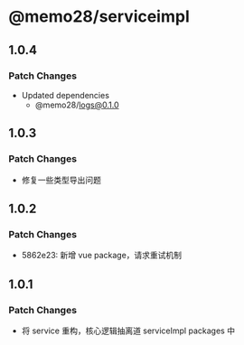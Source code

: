 # @memo28/serviceimpl

## 1.0.4

### Patch Changes

- Updated dependencies
  - @memo28/logs@0.1.0

## 1.0.3

### Patch Changes

- 修复一些类型导出问题

## 1.0.2

### Patch Changes

- 5862e23: 新增 vue package，请求重试机制

## 1.0.1

### Patch Changes

- 将 service 重构，核心逻辑抽离道 serviceImpl packages 中
